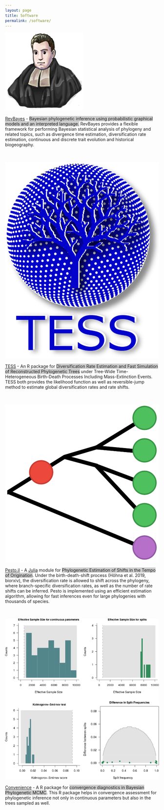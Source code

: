 ```yaml
---
layout: page
title: Software
permalink: /software/
---
```


<!-- RevBayes -->
<div class="container-small">
<img class="floatleft-small" src="/assets/images/RevBayes_logo.png">
<div id="rcornersbox1">
<p class="text">
<a href="https://revbayes.github.io/" target="_blank">RevBayes</a> - <span style="background-color: #CECECE">Bayesian phylogenetic inference using probabilistic graphical models and an interpreted language.</span>
RevBayes provides a flexible framework for performing Bayesian statistical analysis of phylogeny and related topics, such as divergence time estimation, diversification rate estimation, continuous and discrete trait evolution and historical biogeography.
</p>
</div>

<!--
Recently, we introduced the concept of probabilistic graphical models to phylogenetics (Höhna et al., 2014, Systematic Biology). This model representation has the advantage of being easily extendable to more complex (i.e., realistic) models. We combined and implemented this mathematical and statistical theory in a new computer program called RevBayes (Höhna et al., 2016, Systematic Biology). RevBayes is a general and flexible software mostly intended for Bayesian inference of phylogeny. Programs for Bayesian inference of phylogeny currently implement a unique and fixed suite of models. Consequently, users of these software packages are simultaneously forced to use a number of programs for a given study, while also lacking the freedom to explore models that have not been deemed interesting by the developers of those programs. RevBayes seeks to address these problems. The features of RevBayes include unrooted and rooted phylogeny inference, divergence time estimation, diversification rate estimation, historical biogeography, and discrete and continuous trait evolution.

Development in RevBayes is ongoing and extremely active. Specifically, we use RevBayes as a framework to implement and test new statistical models as well as new algorithms and methods for more efficient inference and hypothesis testing.
-->
</div>
<br>
<br>


<!-- TESS -->
<div class="container-small">
<img class="floatleft-small" src="/assets/images/TESS_logo.png">
<div id="rcornersbox2">
<p class="text">
<a href="https://cran.r-project.org/web/packages/TESS/" target="_blank">TESS</a> - An R package for <span style="background-color: #CECECE">Diversification Rate Estimation and Fast Simulation of Reconstructed Phylogenetic Trees</span> under Tree-Wide Time-Heterogeneous Birth-Death Processes Including Mass-Extinction Events.
TESS both provides the likelihood function as well as reversible-jump method to estimate global diversification rates and rate shifts.
</p>
</div>

</div>
<br>
<br>

<!-- PESTO -->
<div class="container-small">
<img class="floatleft-small" src="/assets/images/PESTO_logo.png">
<div id="rcornersbox1">
<p class="text">
<a href="https://github.com/kopperud/Pesto.jl" target="_blank">Pesto.jl</a> - A <a href="https://julialang.org/" target="_blank">Julia</a> module for <span style="background-color: #CECECE">Phylogenetic Estimation of Shifts in the Tempo of Origination</span>.
Under the birth-death-shift process (Höhna et al. 2019, biorxiv), the diversification rate is allowed to shift across the phylogeny, where branch-specific diversification rates, as well as the number of rate shifts can be inferred.
Pesto is implemented using an efficient estimation algorithm, allowing for fast inferences even for large phylogenies with thousands of species.
</p>
</div>
</div>

<br>
<br>


<!-- Convenience -->
<div class="container-small">
<img class="floatleft-small" src="/assets/images/convenience_results_plots.png">
<div id="rcornersbox1">
<p class="text">
<a href="https://github.com/lfabreti/convenience" target="_blank">Convenience</a> - A R package for <span style="background-color: #CECECE">convergence diagnostics in Bayesian Phylogenetic MCMC</span>.
This R package helps in convergence assessment for phylogenetic inference not only in continuous parameters but also in the trees sampled as well. 
</p>
</div>
</div>

<br>
<br>
